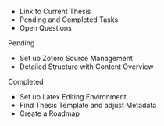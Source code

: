 - Link to Current Thesis
- Pending and Completed Tasks
- Open Questions

Pending
- Set up Zotero Source Management
- Detailed Structure with Content Overview

Completed
- Set up Latex Editing Environment
- Find Thesis Template and adjust Metadata
- Create a Roadmap

